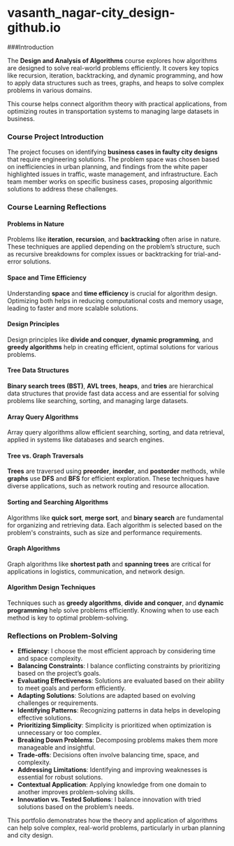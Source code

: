 # vasanth_nagar-city_design-github.io
###Introduction

The **Design and Analysis of Algorithms** course explores how algorithms are designed to solve real-world problems efficiently. It covers key topics like recursion, iteration, backtracking, and dynamic programming, and how to apply data structures such as trees, graphs, and heaps to solve complex problems in various domains.

This course helps connect algorithm theory with practical applications, from optimizing routes in transportation systems to managing large datasets in business.

### Course Project Introduction

The project focuses on identifying **business cases in faulty city designs** that require engineering solutions. The problem space was chosen based on inefficiencies in urban planning, and findings from the white paper highlighted issues in traffic, waste management, and infrastructure. Each team member works on specific business cases, proposing algorithmic solutions to address these challenges.

### Course Learning Reflections

#### Problems in Nature
Problems like **iteration**, **recursion**, and **backtracking** often arise in nature. These techniques are applied depending on the problem’s structure, such as recursive breakdowns for complex issues or backtracking for trial-and-error solutions.

#### Space and Time Efficiency
Understanding **space** and **time efficiency** is crucial for algorithm design. Optimizing both helps in reducing computational costs and memory usage, leading to faster and more scalable solutions.

#### Design Principles
Design principles like **divide and conquer**, **dynamic programming**, and **greedy algorithms** help in creating efficient, optimal solutions for various problems.

#### Tree Data Structures
**Binary search trees (BST)**, **AVL trees**, **heaps**, and **tries** are hierarchical data structures that provide fast data access and are essential for solving problems like searching, sorting, and managing large datasets.

#### Array Query Algorithms
Array query algorithms allow efficient searching, sorting, and data retrieval, applied in systems like databases and search engines.

#### Tree vs. Graph Traversals
**Trees** are traversed using **preorder**, **inorder**, and **postorder** methods, while **graphs** use **DFS** and **BFS** for efficient exploration. These techniques have diverse applications, such as network routing and resource allocation.

#### Sorting and Searching Algorithms
Algorithms like **quick sort**, **merge sort**, and **binary search** are fundamental for organizing and retrieving data. Each algorithm is selected based on the problem's constraints, such as size and performance requirements.

#### Graph Algorithms
Graph algorithms like **shortest path** and **spanning trees** are critical for applications in logistics, communication, and network design.

#### Algorithm Design Techniques
Techniques such as **greedy algorithms**, **divide and conquer**, and **dynamic programming** help solve problems efficiently. Knowing when to use each method is key to optimal problem-solving.

### Reflections on Problem-Solving

- **Efficiency**: I choose the most efficient approach by considering time and space complexity.
- **Balancing Constraints**: I balance conflicting constraints by prioritizing based on the project’s goals.
- **Evaluating Effectiveness**: Solutions are evaluated based on their ability to meet goals and perform efficiently.
- **Adapting Solutions**: Solutions are adapted based on evolving challenges or requirements.
- **Identifying Patterns**: Recognizing patterns in data helps in developing effective solutions.
- **Prioritizing Simplicity**: Simplicity is prioritized when optimization is unnecessary or too complex.
- **Breaking Down Problems**: Decomposing problems makes them more manageable and insightful.
- **Trade-offs**: Decisions often involve balancing time, space, and complexity.
- **Addressing Limitations**: Identifying and improving weaknesses is essential for robust solutions.
- **Contextual Application**: Applying knowledge from one domain to another improves problem-solving skills.
- **Innovation vs. Tested Solutions**: I balance innovation with tried solutions based on the problem’s needs.

This portfolio demonstrates how the theory and application of algorithms can help solve complex, real-world problems, particularly in urban planning and city design.
